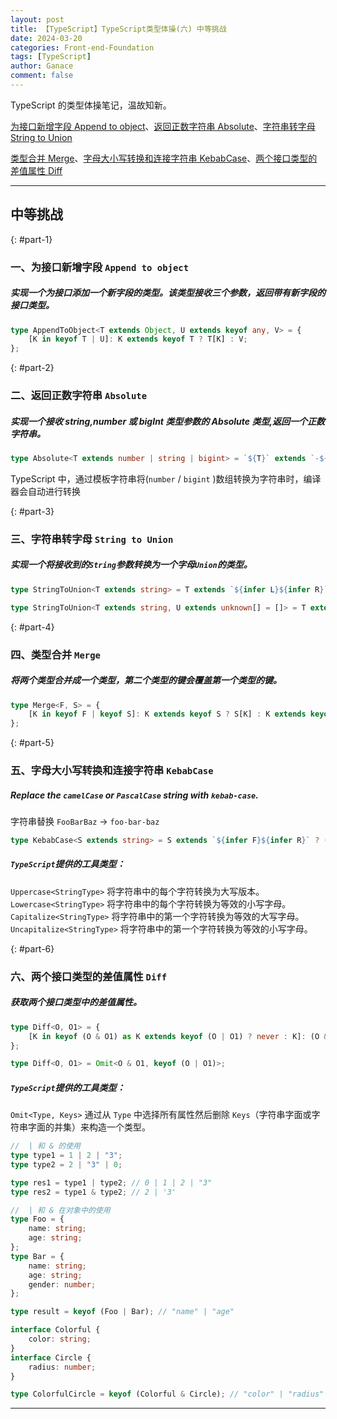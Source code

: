 ```yaml
---
layout: post
title: 【TypeScript】TypeScript类型体操(六) 中等挑战
date: 2024-03-20
categories: Front-end-Foundation
tags: [TypeScript]
author: Ganace
comment: false
---
```


TypeScript 的类型体操笔记，温故知新。

[为接口新增字段 Append to object](#part-1)、[返回正数字符串 Absolute](#part-2)、[字符串转字母 String to Union](#part-3)

[类型合并 Merge](#part-4)、[字母大小写转换和连接字符串 KebabCase](#part-5)、[两个接口类型的差值属性 Diff](#part-6)

---

## 中等挑战

{: #part-1}

### 一、为接口新增字段 `Append to object`

##### 实现一个为接口添加一个新字段的类型。该类型接收三个参数，返回带有新字段的接口类型。

```ts
type AppendToObject<T extends Object, U extends keyof any, V> = {
    [K in keyof T | U]: K extends keyof T ? T[K] : V;
};
```

{: #part-2}

### 二、返回正数字符串 `Absolute`

##### 实现一个接收 string,number 或 bigInt 类型参数的 Absolute 类型,返回一个正数字符串。

```ts
type Absolute<T extends number | string | bigint> = `${T}` extends `-${infer R}` ? `${R}` : `${T}`;
```

TypeScript 中，通过模板字符串将(`number` / `bigint` )数组转换为字符串时，编译器会自动进行转换

{: #part-3}

### 三、字符串转字母 `String to Union`

##### 实现一个将接收到的`String`参数转换为一个字母`Union`的类型。

```ts
type StringToUnion<T extends string> = T extends `${infer L}${infer R}` ? L | StringToUnion<R> : never;
```

```ts
type StringToUnion<T extends string, U extends unknown[] = []> = T extends `${infer L}${infer R}` ? StringToUnion<R, [...U, L]> : U[number];
```

{: #part-4}

### 四、类型合并 `Merge`

##### 将两个类型合并成一个类型，第二个类型的键会覆盖第一个类型的键。

```ts
type Merge<F, S> = {
    [K in keyof F | keyof S]: K extends keyof S ? S[K] : K extends keyof F ? F[K] : never;
};
```

{: #part-5}

### 五、字母大小写转换和连接字符串 `KebabCase`

##### Replace the `camelCase` or `PascalCase` string with `kebab-case`.

字符串替换 `FooBarBaz` -> `foo-bar-baz`

```ts
type KebabCase<S extends string> = S extends `${infer F}${infer R}` ? (R extends Uncapitalize<R> ? `${Uncapitalize<F>}${KebabCase<R>}` : `${Uncapitalize<F>}-${KebabCase<R>}`) : S;
```

##### `TypeScript`提供的工具类型：

`Uppercase<StringType>` 将字符串中的每个字符转换为大写版本。
`Lowercase<StringType>` 将字符串中的每个字符转换为等效的小写字母。
`Capitalize<StringType>` 将字符串中的第一个字符转换为等效的大写字母。
`Uncapitalize<StringType>` 将字符串中的第一个字符转换为等效的小写字母。

{: #part-6}

### 六、两个接口类型的差值属性 `Diff`

##### 获取两个接口类型中的差值属性。

```ts
type Diff<O, O1> = {
    [K in keyof (O & O1) as K extends keyof (O | O1) ? never : K]: (O & O1)[K];
};
```

```ts
type Diff<O, O1> = Omit<O & O1, keyof (O | O1)>;
```

##### `TypeScript`提供的工具类型：

`Omit<Type, Keys>` 通过从 `Type` 中选择所有属性然后删除 `Keys`（字符串字面或字符串字面的并集）来构造一个类型。

```ts
//  | 和 & 的使用
type type1 = 1 | 2 | "3";
type type2 = 2 | "3" | 0;

type res1 = type1 | type2; // 0 | 1 | 2 | "3"
type res2 = type1 & type2; // 2 | '3'
```

```ts
//  | 和 & 在对象中的使用
type Foo = {
    name: string;
    age: string;
};
type Bar = {
    name: string;
    age: string;
    gender: number;
};

type result = keyof (Foo | Bar); // "name" | "age"

interface Colorful {
    color: string;
}
interface Circle {
    radius: number;
}

type ColorfulCircle = keyof (Colorful & Circle); // "color" | "radius"
```

---
